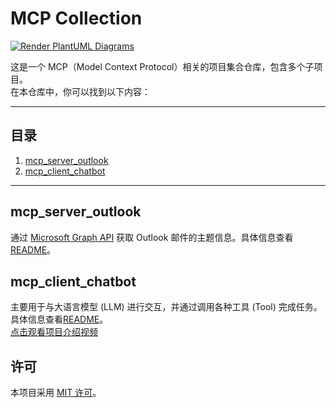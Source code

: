 # MCP Collection
[![Render PlantUML Diagrams](https://github.com/SwartzMss/McpCollection/actions/workflows/plantuml-render.yml/badge.svg)](https://github.com/SwartzMss/McpCollection/actions/workflows/plantuml-render.yml)


这是一个 MCP（Model Context Protocol）相关的项目集合仓库，包含多个子项目。  
在本仓库中，你可以找到以下内容：

---

## 目录

1. [mcp_server_outlook](#mcp_server_outlook)
2. [mcp_client_chatbot](#mcp_client_chatbot)

---

## mcp_server_outlook
通过 [Microsoft Graph API](https://docs.microsoft.com/en-us/graph/) 获取 Outlook 邮件的主题信息。具体信息查看[README](mcp_server_outlook/README.md)。  


## mcp_client_chatbot 
主要用于与大语言模型 (LLM) 进行交互，并通过调用各种工具 (Tool) 完成任务。
具体信息查看[README](mcp_client_chatbot/README.md)。  
[点击观看项目介绍视频](https://www.bilibili.com/video/BV1XVZUYrELX)

## 许可

本项目采用 [MIT 许可](LICENSE)。
